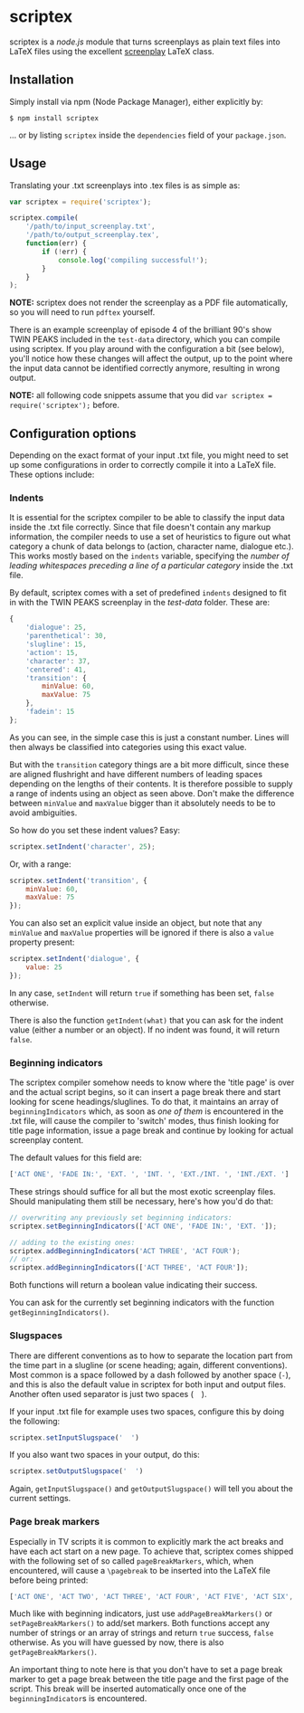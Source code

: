 # scriptex

scriptex is a *node.js* module that turns screenplays as plain text files into LaTeX files using the excellent [screenplay](http://www.ctan.org/tex-archive/macros/latex/contrib/screenplay) LaTeX class.

## Installation

Simply install via npm (Node Package Manager), either explicitly by:

```
$ npm install scriptex
```

… or by listing `scriptex` inside the `dependencies` field of your `package.json`.

## Usage

Translating your .txt screenplays into .tex files is as simple as:

```javascript
var scriptex = require('scriptex');

scriptex.compile(
	'/path/to/input_screenplay.txt',
	'/path/to/output_screenplay.tex',
	function(err) {
		if (!err) {
			console.log('compiling successful!');
		}
	}
);
```

**NOTE:** scriptex does not render the screenplay as a PDF file automatically, so you will need to run `pdftex` yourself.

There is an example screenplay of episode 4 of the brilliant 90's show TWIN PEAKS included in the `test-data` directory, which you can compile using scriptex. If you play around with the configuration a bit (see below), you'll notice how these changes will affect the output, up to the point where the input data cannot be identified correctly anymore, resulting in wrong output.

**NOTE:** all following code snippets assume that you did `var scriptex = require('scriptex');` before.

## Configuration options

Depending on the exact format of your input .txt file, you might need to set up some configurations in order to correctly compile it into a LaTeX file. These options include:

### Indents

It is essential for the scriptex compiler to be able to classify the input data inside the .txt file correctly. Since that file doesn't contain any markup information, the compiler needs to use a set of heuristics to figure out what category a chunk of data belongs to (action, character name, dialogue etc.). This works mostly based on the `indents` variable, specifying the *number of leading whitespaces preceding a line of a particular category* inside the .txt file.

By default, scriptex comes with a set of predefined `indents` designed to fit in with the TWIN PEAKS screenplay in the *test-data* folder. These are:

```javascript
{
	'dialogue': 25,
	'parenthetical': 30,
	'slugline': 15,
	'action': 15,
	'character': 37,
	'centered': 41,
	'transition': {
		minValue: 60,
		maxValue: 75
	},
	'fadein': 15
};
```

As you can see, in the simple case this is just a constant number. Lines will then always be classified into categories using this exact value.

But with the `transition` category things are a bit more difficult, since these are aligned flushright and have different numbers of leading spaces depending on the lengths of their contents. It is therefore possible to supply a range of indents using an object as seen above. Don't make the difference between `minValue` and `maxValue` bigger than it absolutely needs to be to avoid ambiguities.

So how do you set these indent values? Easy:

```javascript
scriptex.setIndent('character', 25);
```

Or, with a range:

```javascript
scriptex.setIndent('transition', {
	minValue: 60,
	maxValue: 75
});
```

You can also set an explicit value inside an object, but note that any `minValue` and `maxValue` properties will be ignored if there is also a `value` property present:

```javascript
scriptex.setIndent('dialogue', {
	value: 25
});
```

In any case, `setIndent` will return `true` if something has been set, `false` otherwise.

There is also the function `getIndent(what)` that you can ask for the indent value (either a number or an object). If no indent was found, it will return `false`.

### Beginning indicators

The scriptex compiler somehow needs to know where the 'title page' is over and the actual script begins, so it can insert a page break there and start looking for scene headings/sluglines. To do that, it maintains an array of `beginningIndicators` which, as soon as *one of them* is encountered in the .txt file, will cause the compiler to 'switch' modes, thus finish looking for title page information, issue a page break and continue by looking for actual screenplay content.

The default values for this field are:

```javascript
['ACT ONE', 'FADE IN:', 'EXT. ', 'INT. ', 'EXT./INT. ', 'INT./EXT. ']
```

These strings should suffice for all but the most exotic screenplay files. Should manipulating them still be necessary, here's how you'd do that:

```javascript
// overwriting any previously set beginning indicators:
scriptex.setBeginningIndicators(['ACT ONE', 'FADE IN:', 'EXT. ']);

// adding to the existing ones:
scriptex.addBeginningIndicators('ACT THREE', 'ACT FOUR');
// or:
scriptex.addBeginningIndicators(['ACT THREE', 'ACT FOUR']);
```

Both functions will return a boolean value indicating their success.

You can ask for the currently set beginning indicators with the function `getBeginningIndicators()`.

### Slugspaces

There are different conventions as to how to separate the location part from the time part in a slugline (or scene heading; again, different conventions). Most common is a space followed by a dash followed by another space (` - `), and this is also the default value in scriptex for both input and output files. Another often used separator is just two spaces (`  `).

If your input .txt file for example uses two spaces, configure this by doing the following:

```javascript
scriptex.setInputSlugspace('  ')
```

If you also want two spaces in your output, do this:

```javascript
scriptex.setOutputSlugspace('  ')
```

Again, `getInputSlugspace()` and `getOutputSlugspace()` will tell you about the current settings.

### Page break markers
Especially in TV scripts it is common to explicitly mark the act breaks and have each act start on a new page. To achieve that, scriptex comes shipped with the following set of so called `pageBreakMarkers`, which, when encountered, will cause a `\pagebreak` to be inserted into the LaTeX file before being printed:

```javascript
['ACT ONE', 'ACT TWO', 'ACT THREE', 'ACT FOUR', 'ACT FIVE', 'ACT SIX', 'ACT SEVEN']
```

Much like with beginning indicators, just use `addPageBreakMarkers()` or `setPageBreakMarkers()` to add/set markers. Both functions accept any number of strings or an array of strings and return `true` success, `false` otherwise. As you will have guessed by now, there is also `getPageBreakMarkers()`.

An important thing to note here is that you don't have to set a page break marker to get a page break between the title page and the first page of the script. This break will be inserted automatically once one of the `beginningIndicator`s is encountered.
